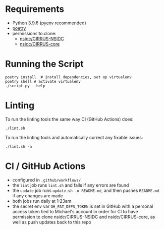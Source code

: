 # Requirements

* Python 3.9.6 ([pyenv](https://github.com/pyenv/pyenv) recommended)
* [poetry](https://python-poetry.org/docs/#installation)
* permissions to clone:
    * [nsidc/CIRRUS-NSIDC](https://github.com/nsidc/CIRRUS-NSIDC)
    * [nsidc/CIRRUS-core](https://github.com/nsidc/CIRRUS-core)

# Running the Script

```
poetry install  # install dependencies, set up virtualenv
poetry shell # activate virtualenv
./script.py --help
```

# Linting

To run the linting tools the same way CI (GitHub Actions) does:

```
./lint.sh
```

To run the linting tools and automatically correct any fixable issues:

```
./lint.sh -a
```

# CI / GitHub Actions

* configured in `.github/workflows/`
* the `lint` job runs `lint.sh` and fails if any errors are found
* the `update` job runs `update.sh -o README.md`, and then pushes `README.md` if
  any changes are made
* both jobs run daily at 1:23am
* the secret env var `GH_PAT_DEPS_TOKEN` is set in GitHub with a personal access
  token tied to Michael's account in order for CI to have permission to clone
  nsidc/CIRRUS-NSIDC and nsidc/CIRRUS-core, as well as push updates back to this
  repo
